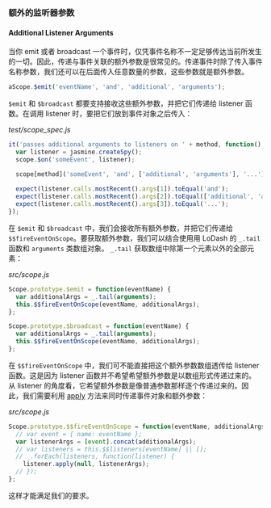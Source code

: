 ### 额外的监听器参数
#### Additional Listener Arguments

当你 emit 或者 broadcast 一个事件时，仅凭事件名称不一定足够传达当前所发生的一切。因此，传递与事件关联的额外参数是很常见的。传递事件时除了传入事件名称参数，我们还可以在后面传入任意数量的参数，这些参数就是额外参数。

```js
aScope.$emit('eventName', 'and', 'additional', 'arguments');
```

`$emit` 和 `$broadcast` 都要支持接收这些额外参数，并把它们传递给 listener 函数。在调用 listener 时，要把它们放到事件对象之后传入：

_test/scope_spec.js_

```js
it('passes additional arguments to listeners on ' + method, function() {
  var listener = jasmine.createSpy();
  scope.$on('someEvent', listener);

  scope[method]('someEvent', 'and', ['additional', 'arguments'], '...');
  
  expect(listener.calls.mostRecent().args[1]).toEqual('and');
  expect(listener.calls.mostRecent().args[2]).toEqual(['additional', 'arguments']);
  expect(listener.calls.mostRecent().args[3]).toEqual('...');
});
```

在 `$emit` 和 `$broadcast` 中，我们会接收所有额外参数，并把它们传递给 `$$fireEventOnScope`。要获取额外参数，我们可以结合使用用 LoDash 的 `_.tail` 函数和 `arguments` 类数组对象。 `_.tail` 获取数组中除第一个元素以外的全部元素：

_src/scope.js_

```js
Scope.prototype.$emit = function(eventName) {
  var additionalArgs = _.tail(arguments);
  this.$$fireEventOnScope(eventName, additionalArgs);
};

Scope.prototype.$broadcast = function(eventName) {
  var additionalArgs = _.tail(arguments);
  this.$$fireEventOnScope(eventName, additionalArgs);
};
```

在 `$$fireEventOnScope` 中，我们可不能直接把这个额外参数数组透传给 listener 函数。这是因为 listener 函数并不希望希望额外参数是以数组形式传递过来的。从 listener 的角度看，它希望额外参数是像普通参数那样逐个传递过来的。因此，我们需要利用 [apply](https://developer.mozilla.org/en-US/docs/Web/JavaScript/Reference/Global_Objects/Function/apply) 方法来同时传递事件对象和额外参数：

_src/scope.js_

```js
Scope.prototype.$$fireEventOnScope = function(eventName, additionalArgs) {
  // var event = { name: eventName };
  var listenerArgs = [event].concat(additionalArgs);
  // var listeners = this.$$listeners[eventName] || [];
  // _.forEach(listeners, function(listener) {
    listener.apply(null, listenerArgs);
  // });
};
```

这样才能满足我们的要求。